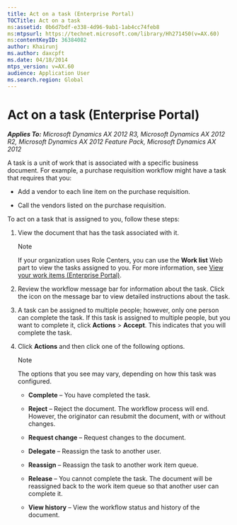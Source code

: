 ```yaml
---
title: Act on a task (Enterprise Portal)
TOCTitle: Act on a task
ms:assetid: 0b6d7bdf-e338-4d96-9ab1-1ab4cc74feb8
ms:mtpsurl: https://technet.microsoft.com/library/Hh271450(v=AX.60)
ms:contentKeyID: 36384082
author: Khairunj
ms.author: daxcpft
ms.date: 04/18/2014
mtps_version: v=AX.60
audience: Application User
ms.search.region: Global
---
```


# Act on a task (Enterprise Portal) 


_**Applies To:** Microsoft Dynamics AX 2012 R3, Microsoft Dynamics AX 2012 R2, Microsoft Dynamics AX 2012 Feature Pack, Microsoft Dynamics AX 2012_

A task is a unit of work that is associated with a specific business document. For example, a purchase requisition workflow might have a task that requires that you:

  - Add a vendor to each line item on the purchase requisition.

  - Call the vendors listed on the purchase requisition.

To act on a task that is assigned to you, follow these steps:

1.  View the document that has the task associated with it.
    

    > [!NOTE]
    > <P>If your organization uses Role Centers, you can use the <STRONG>Work list</STRONG> Web part to view the tasks assigned to you. For more information, see <A href="view-your-work-items-enterprise-portal.md">View your work items (Enterprise Portal)</A>.</P>



2.  Review the workflow message bar for information about the task. Click the icon on the message bar to view detailed instructions about the task.

3.  A task can be assigned to multiple people; however, only one person can complete the task. If this task is assigned to multiple people, but you want to complete it, click **Actions** \> **Accept**. This indicates that you will complete the task.

4.  Click **Actions** and then click one of the following options.
    

    > [!NOTE]
    > <P>The options that you see may vary, depending on how this task was configured.</P>

    
      - **Complete** – You have completed the task.
    
      - **Reject** – Reject the document. The workflow process will end. However, the originator can resubmit the document, with or without changes.
    
      - **Request change** – Request changes to the document.
    
      - **Delegate** – Reassign the task to another user.
    
      - **Reassign** – Reassign the task to another work item queue.
    
      - **Release** – You cannot complete the task. The document will be reassigned back to the work item queue so that another user can complete it.
    
      - **View history** – View the workflow status and history of the document.

  


